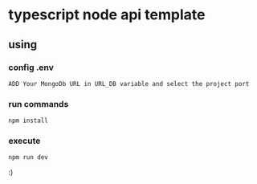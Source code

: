 # typescript node api template

## using

### config .env

`ADD Your MongoDb URL in URL_DB variable and select the project port`

### run commands

`npm install`

### execute 
`npm run dev`


:)
